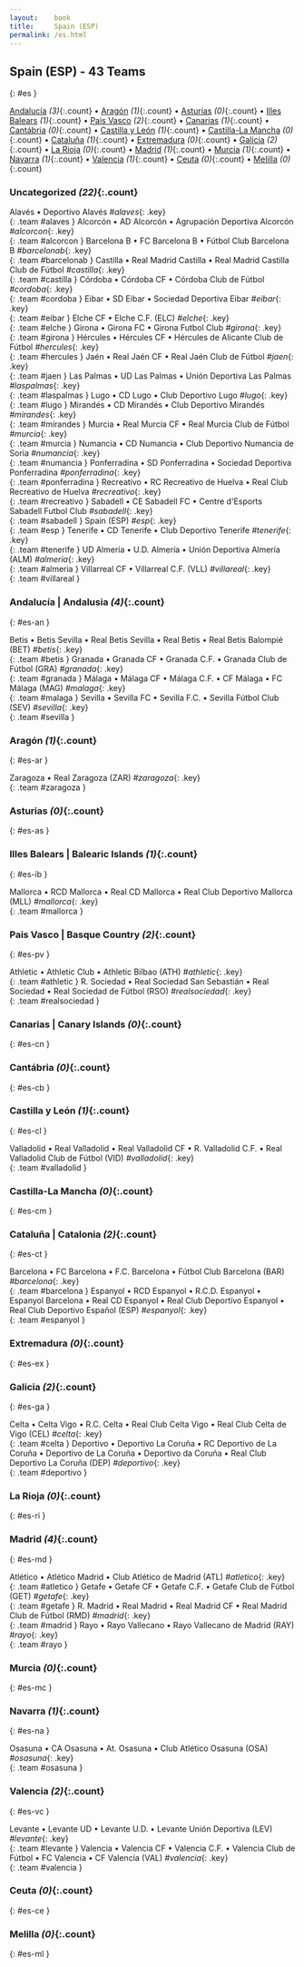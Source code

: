 ```yaml
---
layout:    book
title:     Spain (ESP)
permalink: /es.html
---
```


## Spain (ESP) - 43 Teams
{: #es }


[Andalucía](#es-an) _(3)_{:.count} • [Aragón](#es-ar) _(1)_{:.count} • [Asturias](#es-as) _(0)_{:.count} • [Illes Balears](#es-ib) _(1)_{:.count} • [Pais Vasco](#es-pv) _(2)_{:.count} • [Canarias](#es-cn) _(1)_{:.count} • [Cantábria](#es-cb) _(0)_{:.count} • [Castilla y León](#es-cl) _(1)_{:.count} • [Castilla-La Mancha](#es-cm) _(0)_{:.count} • [Cataluña](#es-ct) _(1)_{:.count} • [Extremadura](#es-ex) _(0)_{:.count} • [Galicia](#es-ga) _(2)_{:.count} • [La Rioja](#es-ri) _(0)_{:.count} • [Madrid](#es-md) _(1)_{:.count} • [Murcia](#es-mc) _(1)_{:.count} • [Navarra](#es-na) _(1)_{:.count} • [Valencia](#es-vc) _(1)_{:.count} • [Ceuta](#es-ce) _(0)_{:.count} • [Melilla](#es-ml) _(0)_{:.count}


### Uncategorized _(22)_{:.count}

Alavés • Deportivo Alavés  _#alaves_{: .key} <br>
{: .team #alaves }
Alcorcón • AD Alcorcón • Agrupación Deportiva Alcorcón  _#alcorcon_{: .key} <br>
{: .team #alcorcon }
Barcelona B • FC Barcelona B • Fútbol Club Barcelona B  _#barcelonab_{: .key} <br>
{: .team #barcelonab }
Castilla • Real Madrid Castilla • Real Madrid Castilla Club de Fútbol  _#castilla_{: .key} <br>
{: .team #castilla }
Córdoba • Córdoba CF • Córdoba Club de Fútbol  _#cordoba_{: .key} <br>
{: .team #cordoba }
Eibar • SD Eibar • Sociedad Deportiva Eibar  _#eibar_{: .key} <br>
{: .team #eibar }
Elche CF • Elche C.F.  (ELC) _#elche_{: .key} <br>
{: .team #elche }
Girona • Girona FC • Girona Futbol Club  _#girona_{: .key} <br>
{: .team #girona }
Hércules • Hércules CF • Hércules de Alicante Club de Fútbol  _#hercules_{: .key} <br>
{: .team #hercules }
Jaén • Real Jaén CF • Real Jaén Club de Fútbol  _#jaen_{: .key} <br>
{: .team #jaen }
Las Palmas • UD Las Palmas • Unión Deportiva Las Palmas  _#laspalmas_{: .key} <br>
{: .team #laspalmas }
Lugo • CD Lugo • Club Deportivo Lugo  _#lugo_{: .key} <br>
{: .team #lugo }
Mirandés • CD Mirandés • Club Deportivo Mirandés  _#mirandes_{: .key} <br>
{: .team #mirandes }
Murcia • Real Murcia CF • Real Murcia Club de Fútbol  _#murcia_{: .key} <br>
{: .team #murcia }
Numancia • CD Numancia • Club Deportivo Numancia de Soria  _#numancia_{: .key} <br>
{: .team #numancia }
Ponferradina • SD Ponferradina • Sociedad Deportiva Ponferradina  _#ponferradina_{: .key} <br>
{: .team #ponferradina }
Recreativo • RC Recreativo de Huelva • Real Club Recreativo de Huelva  _#recreativo_{: .key} <br>
{: .team #recreativo }
Sabadell • CE Sabadell FC • Centre d'Esports Sabadell Futbol Club  _#sabadell_{: .key} <br>
{: .team #sabadell }
Spain  (ESP) _#esp_{: .key} <br>
{: .team #esp }
Tenerife • CD Tenerife • Club Deportivo Tenerife  _#tenerife_{: .key} <br>
{: .team #tenerife }
UD Almería • U.D. Almería • Unión Deportiva Almería  (ALM) _#almeria_{: .key} <br>
{: .team #almeria }
Villarreal CF • Villarreal C.F.  (VLL) _#villareal_{: .key} <br>
{: .team #villareal }



### Andalucía | Andalusia _(4)_{:.count}
{: #es-an }





<div class='columns3' markdown='1'>

Betis • Betis Sevilla • Real Betis Sevilla • Real Betis • Real Betis Balompié  (BET) _#betis_{: .key} <br>
{: .team #betis }
Granada • Granada CF • Granada C.F. • Granada Club de Fútbol  (GRA) _#granada_{: .key} <br>
{: .team #granada }
Málaga • Málaga CF • Málaga C.F. • CF Málaga • FC Málaga  (MAG) _#malaga_{: .key} <br>
{: .team #malaga }
Sevilla • Sevilla FC • Sevilla F.C. • Sevilla Fútbol Club  (SEV) _#sevilla_{: .key} <br>
{: .team #sevilla }

</div>



### Aragón _(1)_{:.count}
{: #es-ar }





<div class='columns3' markdown='1'>

Zaragoza • Real Zaragoza  (ZAR) _#zaragoza_{: .key} <br>
{: .team #zaragoza }

</div>



### Asturias _(0)_{:.count}
{: #es-as }





<div class='columns3' markdown='1'>


</div>



### Illes Balears | Balearic Islands _(1)_{:.count}
{: #es-ib }





<div class='columns3' markdown='1'>

Mallorca • RCD Mallorca • Real CD Mallorca • Real Club Deportivo Mallorca  (MLL) _#mallorca_{: .key} <br>
{: .team #mallorca }

</div>



### Pais Vasco | Basque Country _(2)_{:.count}
{: #es-pv }





<div class='columns3' markdown='1'>

Athletic • Athletic Club • Athletic Bilbao  (ATH) _#athletic_{: .key} <br>
{: .team #athletic }
R. Sociedad • Real Sociedad San Sebastián • Real Sociedad • Real Sociedad de Fútbol  (RSO) _#realsociedad_{: .key} <br>
{: .team #realsociedad }

</div>



### Canarias | Canary Islands _(0)_{:.count}
{: #es-cn }





<div class='columns3' markdown='1'>


</div>



### Cantábria _(0)_{:.count}
{: #es-cb }





<div class='columns3' markdown='1'>


</div>



### Castilla y León _(1)_{:.count}
{: #es-cl }





<div class='columns3' markdown='1'>

Valladolid • Real Valladolid • Real Valladolid CF • R. Valladolid C.F. • Real Valladolid Club de Fútbol  (VID) _#valladolid_{: .key} <br>
{: .team #valladolid }

</div>



### Castilla-La Mancha _(0)_{:.count}
{: #es-cm }





<div class='columns3' markdown='1'>


</div>



### Cataluña | Catalonia _(2)_{:.count}
{: #es-ct }





<div class='columns3' markdown='1'>

Barcelona • FC Barcelona • F.C. Barcelona • Fútbol Club Barcelona  (BAR) _#barcelona_{: .key} <br>
{: .team #barcelona }
Espanyol • RCD Espanyol • R.C.D. Espanyol • Espanyol Barcelona • Real CD Espanyol • Real Club Deportivo Espanyol • Real Club Deportivo Español  (ESP) _#espanyol_{: .key} <br>
{: .team #espanyol }

</div>



### Extremadura _(0)_{:.count}
{: #es-ex }





<div class='columns3' markdown='1'>


</div>



### Galicia _(2)_{:.count}
{: #es-ga }





<div class='columns3' markdown='1'>

Celta • Celta Vigo • R.C. Celta • Real Club Celta Vigo • Real Club Celta de Vigo  (CEL) _#celta_{: .key} <br>
{: .team #celta }
Deportivo • Deportivo La Coruña • RC Deportivo de La Coruña • Deportivo de La Coruña • Deportivo da Coruña • Real Club Deportivo La Coruña  (DEP) _#deportivo_{: .key} <br>
{: .team #deportivo }

</div>



### La Rioja _(0)_{:.count}
{: #es-ri }





<div class='columns3' markdown='1'>


</div>



### Madrid _(4)_{:.count}
{: #es-md }





<div class='columns3' markdown='1'>

Atlético • Atlético Madrid • Club Atlético de Madrid  (ATL) _#atletico_{: .key} <br>
{: .team #atletico }
Getafe • Getafe CF • Getafe C.F. • Getafe Club de Fútbol  (GET) _#getafe_{: .key} <br>
{: .team #getafe }
R. Madrid • Real Madrid • Real Madrid CF • Real Madrid Club de Fútbol  (RMD) _#madrid_{: .key} <br>
{: .team #madrid }
Rayo • Rayo Vallecano • Rayo Vallecano de Madrid  (RAY) _#rayo_{: .key} <br>
{: .team #rayo }

</div>



### Murcia _(0)_{:.count}
{: #es-mc }





<div class='columns3' markdown='1'>


</div>



### Navarra _(1)_{:.count}
{: #es-na }





<div class='columns3' markdown='1'>

Osasuna • CA Osasuna • At. Osasuna • Club Atlético Osasuna  (OSA) _#osasuna_{: .key} <br>
{: .team #osasuna }

</div>



### Valencia _(2)_{:.count}
{: #es-vc }





<div class='columns3' markdown='1'>

Levante • Levante UD • Levante U.D. • Levante Unión Deportiva  (LEV) _#levante_{: .key} <br>
{: .team #levante }
Valencia • Valencia CF • Valencia C.F. • Valencia Club de Fútbol • FC Valencia • CF Valencia  (VAL) _#valencia_{: .key} <br>
{: .team #valencia }

</div>



### Ceuta _(0)_{:.count}
{: #es-ce }





<div class='columns3' markdown='1'>


</div>



### Melilla _(0)_{:.count}
{: #es-ml }





<div class='columns3' markdown='1'>


</div>


 
